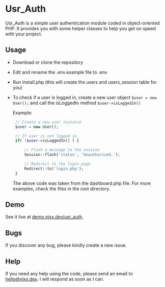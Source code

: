 # Usr_Auth

Usr_Auth is a simple user authentication module coded in object-oriented PHP. It provides you with some helper classes to help you get on speed with your project.

## Usage

- Download or clone the repository
- Edit and rename the .env.example file to .env
- Run install.php (this will create the users and users_session table for you)
- To check if a user is logged in, create a new user object `$user = new User();` and call the isLoggedIn method `$user->isLoggedIn()`
  
  Example:

   ```PHP
    // Create a new user instance
    $user = new User();

    // If user is not logged in
    if( !$user->isLoggedIn() ) { 

        // Flash a message to the session
        Session::flash('status', 'Unauthorized.');

        // Redirect to the login page 
        Redirect::to('login.php');
    }
   ```

   The above code was taken from the dashboard.php file. For more examples, check the files in the root directory.

## Demo

See it live at [demo.nixx.dev/usr_auth](https://demo.nixx.dev/usr_auth).

## Bugs

If you discover any bug, please kindly create a new issue.

## Help

If you need any help using the code, please send an email to [hello@nixx.dev](mailto:hello@nixx.dev). I will respond as soon as I can.
